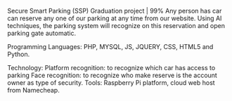 Secure Smart Parking (SSP)
Graduation project | 99%
Any person has car can reserve any one of our parking at any time from our website.
Using AI techniques, the parking system will recognize on this reservation and open parking gate automatic.

Programming Languages: PHP, MYSQL, JS, JQUERY, CSS, HTML5 and Python. 

Technology:
	Platform recognition: to recognize which car has access to parking
	Face recognition: to recognize who make reserve is the account owner as type of security.
Tools: Raspberry Pi platform, cloud web host from Namecheap. 
